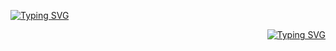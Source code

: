 <!-- markdownlint-disable MD033 MD041 -->
<p align="left">
  <a href="https://git.io/typing-svg"><img src="https://readme-typing-svg.demolab.com?font=Press+Start+2P&weight=200&size=18&duration=2000&pause=1000&color=CF0303&background=000000&multiline=true&width=435&height=100&lines=*+Hello%2C+stranger;*+do+you+think+even+the+worst;*+person;*+can+change%3F" alt="Typing SVG" /></a>
</p>
<p align="right">
  <a href="https://git.io/typing-svg"><img src="https://readme-typing-svg.demolab.com?font=Press+Start+2P&weight=200&size=18&duration=2000&pause=1000&color=FFFFFF&background=000000&multiline=true&width=435&height=100&lines=*+Dirty%2C+sinner;*+like+you;*+shouldve+been+burned+in+hell;"alt="Typing SVG" /></a>
</p>
